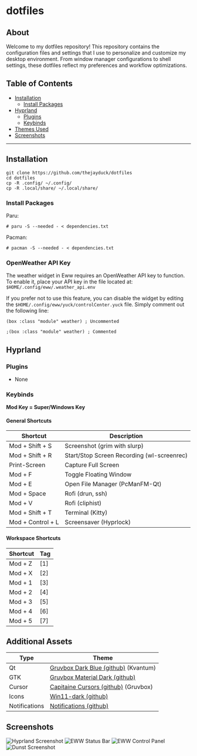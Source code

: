 # dotfiles

## About

Welcome to my dotfiles repository! This repository contains the configuration files and settings that I use to personalize and customize my desktop environment. From window manager configurations to shell settings, these dotfiles reflect my preferences and workflow optimizations.

## Table of Contents

- [Installation](#installation)
  - [Install Packages](#install-packages)
- [Hyprland](#hyprland)
  - [Plugins](#plugins)
  - [Keybinds](#keybinds)
- [Themes Used](#themes-used)
- [Screenshots](#screenshots)

---

## Installation

```
git clone https://github.com/thejayduck/dotfiles
cd dotfiles
cp -R .config/ ~/.config/
cp -R .local/share/ ~/.local/share/
```

### Install Packages

Paru:

`# paru -S --needed - < dependencies.txt`

Pacman:

`# pacman -S --needed - < dependencies.txt`

### OpenWeather API Key

The weather widget in Eww requires an OpenWeather API key to function. To enable it, place your API key in the file located at: `$HOME/.config/eww/.weather_api.env`

If you prefer not to use this feature, you can disable the widget by editing the `$HOME/.config/eww/yuck/controlCenter.yuck` file. Simply comment out the following line:

```
(box :class "module" weather) ; Uncommented

;(box :class "module" weather) ; Commented
```

## Hyprland

### Plugins

- None

### Keybinds

**Mod Key = Super/Windows Key**

#### General Shortcuts

| Shortcut          | Description                                |
| ----------------- | ------------------------------------------ |
| Mod + Shift + S   | Screenshot (grim with slurp)               |
| Mod + Shift + R   | Start/Stop Screen Recording (wl-screenrec) |
| Print-Screen      | Capture Full Screen                        |
| Mod + F           | Toggle Floating Window                     |
| Mod + E           | Open File Manager (PcManFM-Qt)             |
| Mod + Space       | Rofi (drun, ssh)                           |
| Mod + V           | Rofi (cliphist)                            |
| Mod + Shift + T   | Terminal (Kitty)                           |
| Mod + Control + L | Screensaver (Hyprlock)                     |

#### Workspace Shortcuts

| Shortcut | Tag |
| -------- | --- |
| Mod + Z  | [1] |
| Mod + X  | [2] |
| Mod + 1  | [3] |
| Mod + 2  | [4] |
| Mod + 3  | [5] |
| Mod + 4  | [6] |
| Mod + 5  | [7] |

## Additional Assets

| Type          | Theme                                                                                    |
| ------------- | ---------------------------------------------------------------------------------------- |
| Qt            | [Gruvbox Dark Blue (github)](https://github.com/sachnr/gruvbox-kvantum-themes) (Kvantum) |
| GTK           | [Gruvbox Material Dark (github)](https://github.com/TheGreatMcPain/gruvbox-material-gtk) |
| Cursor        | [Capitaine Cursors (github)](https://github.com/sainnhe/capitaine-cursors) (Gruvbox)     |
| Icons         | [Win11-dark (github)](https://github.com/yeyushengfan258/Win11-icon-theme)               |
| Notifications | [Notifications (github)](https://github.com/akx/Notifications)                           |

## Screenshots

![Hyprland Screenshot](https://i.imgur.com/qDuuqhs.png)
![EWW Status Bar](https://i.imgur.com/IRC3JdY.png)
![EWW Control Panel](https://i.imgur.com/G2gQ2Dw.png)
![Dunst Screenshot](https://i.imgur.com/SH5TUHu.png)
